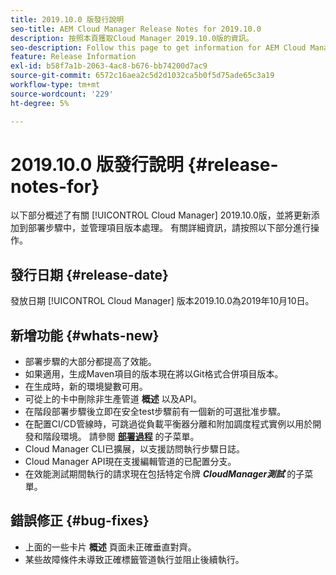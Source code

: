 ```yaml
---
title: 2019.10.0 版發行說明
seo-title: AEM Cloud Manager Release Notes for 2019.10.0
description: 按照本頁獲取Cloud Manager 2019.10.0版的資訊。
seo-description: Follow this page to get information for AEM Cloud Manager Release 2019.10.0.
feature: Release Information
exl-id: b58f7a1b-2063-4ac8-b676-bb74200d7ac9
source-git-commit: 6572c16aea2c5d2d1032ca5b0f5d75ade65c3a19
workflow-type: tm+mt
source-wordcount: '229'
ht-degree: 5%

---
```


# 2019.10.0 版發行說明 {#release-notes-for}

以下部分概述了有關 [!UICONTROL Cloud Manager] 2019.10.0版，並將更新添加到部署步驟中，並管理項目版本處理。
有關詳細資訊，請按照以下部分進行操作。

## 發行日期 {#release-date}

發放日期 [!UICONTROL Cloud Manager] 版本2019.10.0為2019年10月10日。

## 新增功能 {#whats-new}

* 部署步驟的大部分都提高了效能。
* 如果適用，生成Maven項目的版本現在將以Git格式合併項目版本。
* 在生成時，新的環境變數可用。
* 可從上的卡中刪除非生產管道 **概述** 以及API。
* 在階段部署步驟後立即在安全test步驟前有一個新的可選批准步驟。
* 在配置CI/CD管線時，可跳過從負載平衡器分離和附加調度程式實例以用於開發和階段環境。
請參閱 **[部署過程](/help/using/code-deployment.md)** 的子菜單。
* Cloud Manager CLI已擴展，以支援訪問執行步驟日誌。
* Cloud Manager API現在支援編輯管道的已配置分支。
* 在效能測試期間執行的請求現在包括特定令牌 ***CloudManager測試*** 的子菜單。

## 錯誤修正 {#bug-fixes}

* 上面的一些卡片 **概述** 頁面未正確垂直對齊。
* 某些故障條件未導致正確標籤管道執行並阻止後續執行。
